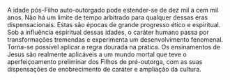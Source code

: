 ﻿A idade pós-Filho auto-outorgado pode estender-se de dez mil a cem mil anos. Não há um limite de tempo arbitrado para qualquer dessas eras dispensacionais. Estas são épocas de grande progresso ético e espiritual. Sob a influência espiritual dessas idades, o caráter humano passa por transformações tremendas e experimenta um desenvolvimento fenomenal. Torna-se possível aplicar a regra dourada na prática. Os ensinamentos de Jesus são realmente aplicáveis a um mundo mortal que teve o aperfeiçoamento preliminar dos Filhos de pré-outorga, com as suas dispensações de enobrecimento de caráter e ampliação da cultura.